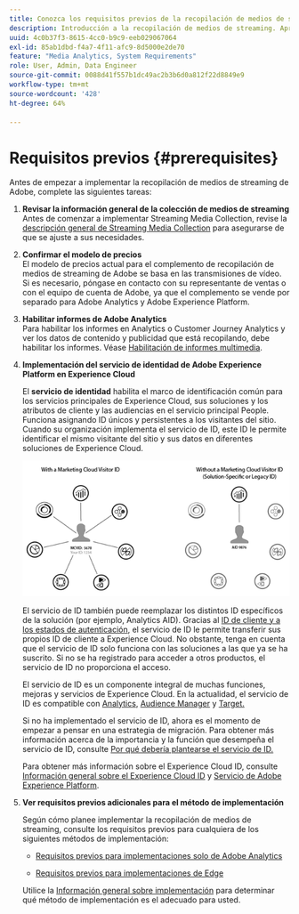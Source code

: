 ```yaml
---
title: Conozca los requisitos previos de la recopilación de medios de streaming de Adobe
description: Introducción a la recopilación de medios de streaming. Aprenda lo que necesita para la implementación de.
uuid: 4c0b37f3-8615-4cc0-b9c9-eeb029067064
exl-id: 85ab1dbd-f4a7-4f11-afc9-8d5000e2de70
feature: "Media Analytics, System Requirements"
role: User, Admin, Data Engineer
source-git-commit: 0088d41f557b1dc49ac2b3b6d0a812f22d8849e9
workflow-type: tm+mt
source-wordcount: '428'
ht-degree: 64%

---
```


# Requisitos previos {#prerequisites}

Antes de empezar a implementar la recopilación de medios de streaming de Adobe, complete las siguientes tareas:

1. **Revisar la información general de la colección de medios de streaming**<br>
Antes de comenzar a implementar Streaming Media Collection, revise la [descripción general de Streaming Media Collection](/help/media-overview.md) para asegurarse de que se ajuste a sus necesidades.

1. **Confirmar el modelo de precios**<br>
El modelo de precios actual para el complemento de recopilación de medios de streaming de Adobe se basa en las transmisiones de vídeo. Si es necesario, póngase en contacto con su representante de ventas o con el equipo de cuenta de Adobe, ya que el complemento se vende por separado para Adobe Analytics y Adobe Experience Platform.

1. **Habilitar informes de Adobe Analytics**<br>
Para habilitar los informes en Analytics o Customer Journey Analytics y ver los datos de contenido y publicidad que está recopilando, debe habilitar los informes. Véase [Habilitación de informes multimedia](/help/reporting/media-reports-enable.md).

1. **Implementación del servicio de identidad de Adobe Experience Platform en Experience Cloud**

   El **servicio de identidad** habilita el marco de identificación común para los servicios principales de Experience Cloud, sus soluciones y los atributos de cliente y las audiencias en el servicio principal People. Funciona asignando ID únicos y persistentes a los visitantes del sitio. Cuando su organización implementa el servicio de ID, este ID le permite identificar el mismo visitante del sitio y sus datos en diferentes soluciones de Experience Cloud.

   ![Gráfico del servicio de ID](assets/mc_id_service_graphic.png)

   El servicio de ID también puede reemplazar los distintos ID específicos de la solución (por ejemplo, Analytics AID). Gracias al [ID de cliente y a los estados de autenticación](https://experienceleague.adobe.com/docs/id-service/using/reference/authenticated-state.html?lang=es), el servicio de ID le permite transferir sus propios ID de cliente a Experience Cloud. No obstante, tenga en cuenta que el servicio de ID solo funciona con las soluciones a las que ya se ha suscrito. Si no se ha registrado para acceder a otros productos, el servicio de ID no proporciona el acceso.

   El servicio de ID es un componente integral de muchas funciones, mejoras y servicios de Experience Cloud. En la actualidad, el servicio de ID es compatible con [Analytics](https://www.adobe.com/es/marketing-cloud/web-analytics.html), [Audience Manager](https://www.adobe.com/es/marketing-cloud/data-management-platform.html) y [Target.](https://www.adobe.com/es/marketing-cloud/testing-targeting.html)

   Si no ha implementado el servicio de ID, ahora es el momento de empezar a pensar en una estrategia de migración. Para obtener más información acerca de la importancia y la función que desempeña el servicio de ID, consulte [Por qué debería plantearse el servicio de ID.](https://theblog.adobe.com/why-new-adobe-marketing-cloud-id-service-should-be-on-your-radar/)

   Para obtener más información sobre el Experience Cloud ID, consulte [Información general sobre el Experience Cloud ID](https://experienceleague.adobe.com/docs/id-service/using/intro/overview.html?lang=es) y [Servicio de Adobe Experience Platform](https://experienceleague.adobe.com/docs/id-service/using/home.html?lang=es).

1. **Ver requisitos previos adicionales para el método de implementación**

   Según cómo planee implementar la recopilación de medios de streaming, consulte los requisitos previos para cualquiera de los siguientes métodos de implementación:

   * [Requisitos previos para implementaciones solo de Adobe Analytics](/help/implementation/media-sdk/setup/prerequisites-analytics.md)

   * [Requisitos previos para implementaciones de Edge](/help/implementation/edge/prerequisites-edge.md)

   Utilice la [Información general sobre implementación](/help/implementation/overview.md) para determinar qué método de implementación es el adecuado para usted.
